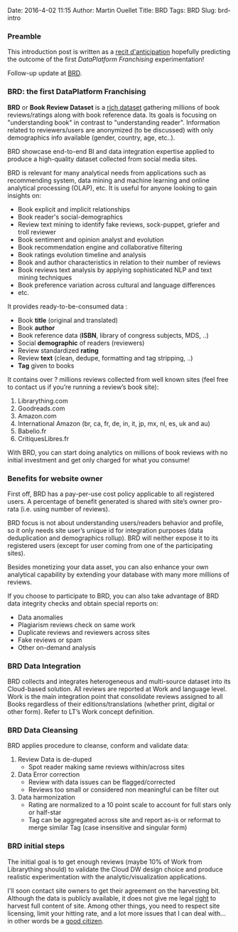 Date: 2016-4-02 11:15
Author: Martin Ouellet
Title: BRD
Tags: BRD
Slug: brd-intro


### Preamble

This introduction post is written as a [recit d'anticipation](https://fr.wikipedia.org/wiki/Anticipation_(fiction)) hopefully predicting the outcome of the first *DataPlatform Franchising* experimentation!

Follow-up update at [BRD]({category}BRD).

### BRD: the first DataPlatform Franchising

**BRD** or **Book Review Dataset** is a [rich dataset](http://www.techradar.com/news/world-of-tech/why-big-data-is-crude-oil-while-rich-data-is-refined-and-the-ultimate-in-bi-1289628) gathering millions of book reviews/ratings along with book reference data. Its goals is focusing on "understanding book" in contrast to "understanding reader".  Information related to reviewers/users are anonymized (to be discussed) with only demographics info available (gender, country, age, etc..).

BRD showcase end-to-end BI and data integration expertise applied to produce a high-quality dataset collected from social media sites.

BRD is relevant for many analytical needs from applications such as recommending system, data mining and machine learning and online analytical processing (OLAP), etc.  It is useful for anyone looking to gain insights on:

* Book explicit and implicit relationships
* Book reader's social-demographics
* Review text mining to identify fake reviews, sock-puppet, griefer and troll reviewer
* Book sentiment and opinion analyst and evolution
* Book recommendation engine and collaborative filtering
* Book ratings evolution timeline and analysis
* Book and author characteristics in relation to their number of reviews
* Book reviews text analysis by applying sophisticated NLP and text mining techniques
* Book preference variation across cultural and language differences
* etc.

It provides ready-­to-­be­-consumed data :

* Book **t​itle**​ (original and translated)
* Book **a​uthor**
* Book r​eference ​data (**ISBN**, library of congress subjects, MDS, ..)
* Social **d​emographic​** of readers (reviewers)
* Review standardized **r​ating**
* Review **t​ext** (clean, dedupe, formatting and tag stripping, ..)
* **Tag** ​given to books

It contains over ? millions reviews collected from well known sites (feel free to contact us if you’re running a review’s book site):

1. Librarything.com
2. Goodreads.com
3. Amazon.com
4. International Amazon (br, ca, fr, de, in, it, jp, mx, nl, es, uk and au)
5. Babelio.fr
6. CritiquesLibres.fr

With BRD, you can start doing analytics on millions of book reviews with no initial investment and get only charged for what you consume!

### Benefits for website owner

First off, BRD has a pay­-per-­use cost policy applicable to all registered users. A percentage of benefit generated is shared with site’s owner pro­-rata (i.e. using number of reviews).

BRD focus is not about understanding users/readers behavior and profile, so it only needs site user’s unique id for integration purposes (data deduplication and demographics roll­up). BRD will neither expose it to its registered users (except for user coming from one of the participating sites).

Besides monetizing your data asset, you can also enhance your own analytical capability by extending your database with many more millions of reviews.

If you choose to participate to BRD, you can also take advantage of BRD data integrity checks and obtain special reports on:

* Data anomalies
* Plagiarism reviews check on same work
* Duplicate reviews and reviewers across sites
* Fake reviews or spam
* Other on-demand analysis

### BRD Data Integration

BRD collects and integrates heterogeneous and multi-­source dataset into its Cloud­-based solution. All reviews are reported at Work and language level. Work is the main integration point that consolidate reviews assigned to all Books regardless of their editions/translations (whether print, digital or other form). Refer to LT’s Work concept definition.

### BRD Data Cleansing

BRD applies procedure to cleanse, conform and validate data:

1. Review Data is de-duped
    * Spot reader making same reviews within/across sites
2. Data Error correction
    * Review with data issues can be flagged/corrected
    * Reviews too small or considered non meaningful can be filter out
3. Data harmonization
    * Rating are normalized to a 10 point scale to account for full stars only or half­-star
    * Tag can be aggregated across site and report as-­is or reformat to merge similar Tag (case insensitive and singular form)

### BRD initial steps

The initial goal is to get enough reviews (maybe 10% of Work from Librarything should) to validate the Cloud DW design choice and produce realistic experimentation with the analytic/visualization applications.

I'll soon contact site owners to get their agreement on the harvesting bit. Although the data is publicly available, it does not give me legal [right](https://www.quora.com/Is-website-scraping-legal-and-ethical) to harvest full content of site.  Among other things, you need to respect site licensing, limit your hitting rate, and a lot more issues that I can deal with... in other words be a [good citizen](https://www.quora.com/Is-website-scraping-legal-and-ethical).
